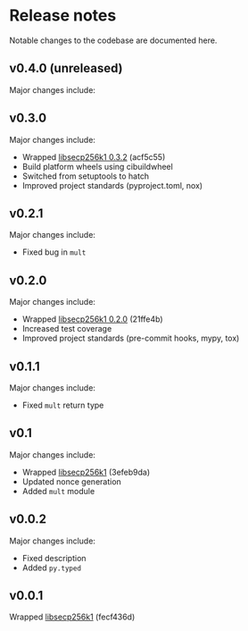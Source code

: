 # Release notes

Notable changes to the codebase are documented here.

## v0.4.0 (unreleased)

Major changes include:

## v0.3.0

Major changes include:

- Wrapped
  [libsecp256k1 0.3.2](https://github.com/bitcoin-core/secp256k1/releases/tag/v0.3.2)
  (acf5c55)
- Build platform wheels using cibuildwheel
- Switched from setuptools to hatch
- Improved project standards (pyproject.toml, nox)

## v0.2.1

Major changes include:

- Fixed bug in `mult`

## v0.2.0

Major changes include:

- Wrapped
  [libsecp256k1 0.2.0](https://github.com/bitcoin-core/secp256k1/releases/tag/v0.2.0)
  (21ffe4b)
- Increased test coverage
- Improved project standards (pre-commit hooks, mypy, tox)

## v0.1.1

Major changes include:

- Fixed `mult` return type

## v0.1

Major changes include:

- Wrapped
  [libsecp256k1](https://github.com/bitcoin-core/secp256k1/tree/3efeb9da21368c02cad58435b2ccdf6eb4b359c3)
  (3efeb9da)
- Updated nonce generation
- Added `mult` module

## v0.0.2

Major changes include:

- Fixed description
- Added `py.typed`

## v0.0.1

Wrapped
[libsecp256k1](https://github.com/bitcoin-core/secp256k1/tree/fecf436d5327717801da84beb3066f5a9b80ea8e)
(fecf436d)
